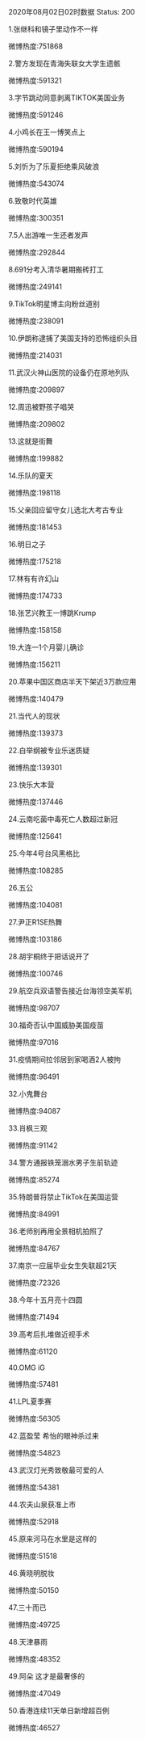 2020年08月02日02时数据
Status: 200

1.张继科和镜子里动作不一样

微博热度:751868

2.警方发现在青海失联女大学生遗骸

微博热度:591321

3.字节跳动同意剥离TIKTOK美国业务

微博热度:591246

4.小鸡长在王一博笑点上

微博热度:590194

5.刘忻为了乐夏拒绝乘风破浪

微博热度:543074

6.致敬时代英雄

微博热度:300351

7.5人出游唯一生还者发声

微博热度:292844

8.691分考入清华暑期搬砖打工

微博热度:249141

9.TikTok明星博主向粉丝道别

微博热度:238091

10.伊朗称逮捕了美国支持的恐怖组织头目

微博热度:214031

11.武汉火神山医院的设备仍在原地列队

微博热度:209897

12.周迅被野孩子唱哭

微博热度:209802

13.这就是街舞

微博热度:199882

14.乐队的夏天

微博热度:198118

15.父亲回应留守女儿选北大考古专业

微博热度:181453

16.明日之子

微博热度:175218

17.林有有许幻山

微博热度:174733

18.张艺兴教王一博跳Krump

微博热度:158158

19.大连一1个月婴儿确诊

微博热度:156211

20.苹果中国区商店半天下架近3万款应用

微博热度:140479

21.当代人的现状

微博热度:139373

22.白举纲被专业乐迷质疑

微博热度:139301

23.快乐大本营

微博热度:137446

24.云南吃菌中毒死亡人数超过新冠

微博热度:125641

25.今年4号台风黑格比

微博热度:108285

26.五公

微博热度:104081

27.尹正R1SE热舞

微博热度:103186

28.胡宇桐终于把话说开了

微博热度:100746

29.航空兵双语警告接近台海领空美军机

微博热度:98707

30.福奇否认中国威胁美国疫苗

微博热度:97016

31.疫情期间拉邻居到家喝酒2人被拘

微博热度:96491

32.小鬼舞台

微博热度:94087

33.肖枫三观

微博热度:91142

34.警方通报铁笼溺水男子生前轨迹

微博热度:85274

35.特朗普将禁止TikTok在美国运营

微博热度:84991

36.老师别再用全景相机拍照了

微博热度:84767

37.南京一应届毕业女生失联超21天

微博热度:72326

38.今年十五月亮十四圆

微博热度:71494

39.高考后扎堆做近视手术

微博热度:61120

40.OMG iG

微博热度:57481

41.LPL夏季赛

微博热度:56305

42.蓝盈莹 希怡的眼神杀过来

微博热度:54823

43.武汉灯光秀致敬最可爱的人

微博热度:54381

44.农夫山泉获准上市

微博热度:52918

45.原来河马在水里是这样的

微博热度:51518

46.黄晓明脱妆

微博热度:50150

47.三十而已

微博热度:49725

48.天津暴雨

微博热度:48352

49.阿朵 这才是最奢侈的

微博热度:47049

50.香港连续11天单日新增超百例

微博热度:46527

